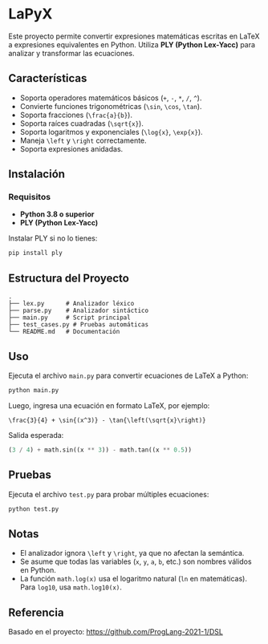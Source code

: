 # **LaPyX**

Este proyecto permite convertir expresiones matemáticas escritas en LaTeX a expresiones equivalentes en Python. Utiliza **PLY (Python Lex-Yacc)** para analizar y transformar las ecuaciones.

## Características
- Soporta operadores matemáticos básicos (`+`, `-`, `*`, `/`, `^`).
- Convierte funciones trigonométricas (`\sin`, `\cos`, `\tan`).
- Soporta fracciones (`\frac{a}{b}`).
- Soporta raíces cuadradas (`\sqrt{x}`).
- Soporta logaritmos y exponenciales (`\log{x}`, `\exp{x}`).
- Maneja `\left` y `\right` correctamente.
- Soporta expresiones anidadas.

## Instalación
### Requisitos
- **Python 3.8 o superior**
- **PLY (Python Lex-Yacc)**

Instalar PLY si no lo tienes:
```sh
pip install ply
```

## Estructura del Proyecto
```
.
├── lex.py      # Analizador léxico
├── parse.py    # Analizador sintáctico
├── main.py     # Script principal
├── test_cases.py # Pruebas automáticas
└── README.md   # Documentación
```

## Uso
Ejecuta el archivo `main.py` para convertir ecuaciones de LaTeX a Python:
```sh
python main.py
```
Luego, ingresa una ecuación en formato LaTeX, por ejemplo:
```
\frac{3}{4} + \sin{(x^3)} - \tan{\left(\sqrt{x}\right)}
```
Salida esperada:
```python
(3 / 4) + math.sin((x ** 3)) - math.tan((x ** 0.5))
```

## Pruebas
Ejecuta el archivo `test.py` para probar múltiples ecuaciones:
```sh
python test.py
```

## Notas
- El analizador ignora `\left` y `\right`, ya que no afectan la semántica.
- Se asume que todas las variables (`x`, `y`, `a`, `b`, etc.) son nombres válidos en Python.
- La función `math.log(x)` usa el logaritmo natural (`ln` en matemáticas). Para `log10`, usa `math.log10(x)`.

## Referencia
Basado en el proyecto: https://github.com/ProgLang-2021-1/DSL

